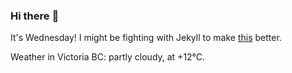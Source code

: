 ### Hi there :wave:

It's Wednesday! I might be fighting with Jekyll to make [this](https://swissclubtoronto.ca) better.

Weather in Victoria BC: partly cloudy, at +12°C.

